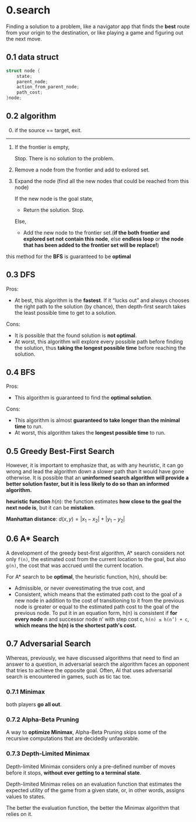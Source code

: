 # 0.search

Finding a solution to a problem, like a navigator app that finds the **best** route from your origin to the destination, or like playing a game and figuring out the next move.

## 0.1 data struct

```c
struct node {
    state;
    parent_node;
    action_from_parent_node;
    path_cost;
}node;
```

## 0.2 algorithm

0. if the source == target, exit.

---

1. If the frontier is empty,

    Stop. There is no solution to the problem.

2. Remove a node from the frontier and add to exlored set.

3.  Expand the node (find all the new nodes that could be reached from this node)

    If the new node is the goal state,

    *   Return the solution. Stop.
    
    Else,

    * Add the new node to the frontier set.(**if the both frontier and explored set not contain this node**, else **endless loop** or **the node that has been added to the frontier set will be replace!**)

this method for the **BFS** is guaranteed to be **optimal**

## 0.3 DFS

Pros:
*    At best, this algorithm is the **fastest**. If it “lucks out” and always chooses the right path to the solution (by chance), then depth-first search takes the least possible time to get to a solution.

Cons:
*   It is possible that the found solution is **not optimal**.
*   At worst, this algorithm will explore every possible path before finding the solution, thus **taking the longest possible time** before reaching the solution.

## 0.4 BFS

Pros:
*   This algorithm is guaranteed to find the **optimal solution**.

Cons:

*   This algorithm is almost **guaranteed to take longer than the minimal time** to run.
*   At worst, this algorithm takes the **longest possible time** to run.

## 0.5 Greedy Best-First Search

However, it is important to emphasize that, as with any heuristic, it can go wrong and lead the algorithm down a slower path than it would have gone otherwise. It is possible that an **uninformed search algorithm will provide a better solution faster, but it is less likely to do so than an informed algorithm.**

**heuristic function** $h(n)$:
the function estimates **how close to the goal the next node is**, but it can be **mistaken**.

**Manhattan distance**: 
$d(x, y) = |x_1 - x_2| + |y_1 - y_2|$

## 0.6 A* Search

A development of the greedy best-first algorithm, A* search considers not only `f(n)`, the estimated cost from the current location to the goal, but also `g(n)`, the cost that was accrued until the current location.

For A* search to be **optimal**, the heuristic function, h(n), should be:

*   Admissible, or never overestimating the true cost, and
*   Consistent, which means that the estimated path cost to the goal of a new node in addition to the cost of transitioning to it from the previous node is greater or equal to the estimated path cost to the goal of the previous node. To put it in an equation form, h(n) is consistent if **for every node** n and successor node n’ with step cost c, `h(n) ≤ h(n’) + c`, **which means the h(n) is the shortest path's cost.**

## 0.7 Adversarial Search

Whereas, previously, we have discussed algorithms that need to find an answer to a question, in adversarial search the algorithm faces an opponent that tries to achieve the opposite goal. Often, AI that uses adversarial search is encountered in games, such as tic tac toe.

### 0.7.1 Minimax

both players **go all out**.

### 0.7.2 Alpha-Beta Pruning

A way to **optimize Minimax**, Alpha-Beta Pruning skips some of the recursive computations that are decidedly unfavorable. 

### 0.7.3 Depth-Limited Minimax

Depth-limited Minimax considers only a pre-defined number of moves before it stops, **without ever getting to a terminal state**. 

Depth-limited Minimax relies on an evaluation function that estimates the expected utility of the game from a given state, or, in other words, assigns values to states. 

The better the evaluation function, the better the Minimax algorithm that relies on it.